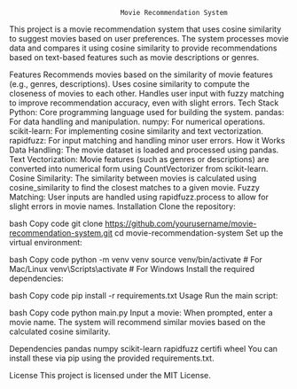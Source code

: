                                 Movie Recommendation System
This project is a movie recommendation system that uses cosine similarity to suggest movies based on user preferences. The system processes movie data and compares it using cosine similarity to provide recommendations based on text-based features such as movie descriptions or genres.

Features
Recommends movies based on the similarity of movie features (e.g., genres, descriptions).
Uses cosine similarity to compute the closeness of movies to each other.
Handles user input with fuzzy matching to improve recommendation accuracy, even with slight errors.
Tech Stack
Python: Core programming language used for building the system.
pandas: For data handling and manipulation.
numpy: For numerical operations.
scikit-learn: For implementing cosine similarity and text vectorization.
rapidfuzz: For input matching and handling minor user errors.
How it Works
Data Handling: The movie dataset is loaded and processed using pandas.
Text Vectorization: Movie features (such as genres or descriptions) are converted into numerical form using CountVectorizer from scikit-learn.
Cosine Similarity: The similarity between movies is calculated using cosine_similarity to find the closest matches to a given movie.
Fuzzy Matching: User inputs are handled using rapidfuzz.process to allow for slight errors in movie names.
Installation
Clone the repository:

bash
Copy code
git clone https://github.com/yourusername/movie-recommendation-system.git
cd movie-recommendation-system
Set up the virtual environment:

bash
Copy code
python -m venv venv
source venv/bin/activate  # For Mac/Linux
venv\Scripts\activate     # For Windows
Install the required dependencies:

bash
Copy code
pip install -r requirements.txt
Usage
Run the main script:

bash
Copy code
python main.py
Input a movie: When prompted, enter a movie name. The system will recommend similar movies based on the calculated cosine similarity.


Dependencies
pandas
numpy
scikit-learn
rapidfuzz
certifi
wheel
You can install these via pip using the provided requirements.txt.

License
This project is licensed under the MIT License.